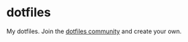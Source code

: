 # dotfiles
My dotfiles. Join the [dotfiles community](http://dotfiles.github.io/) and create your own.
